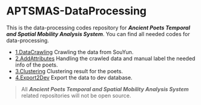# APTSMAS-DataProcessing

This is the data-processing codes repository for ***Ancient Poets Temporal and Spatial Mobility Analysis System***. You can find all needed codes for data-processing.

* [1.DataCrawling](./1.DataCrawling/README.md) Crawling the data from SouYun.
* [2.AddAttributes](./2.AddAttributes/README.md) Handling the crawled data and manual label the needed info of the poets.
* [3.Clustering](./3.Clustering/README.md) Clustering result for the poets.
* [4.Export2Dev](./4.Export2Dev/README.md) Export the data to dev database.

> All ***Ancient Poets Temporal and Spatial Mobility Analysis System*** related repositories will not be open source.
